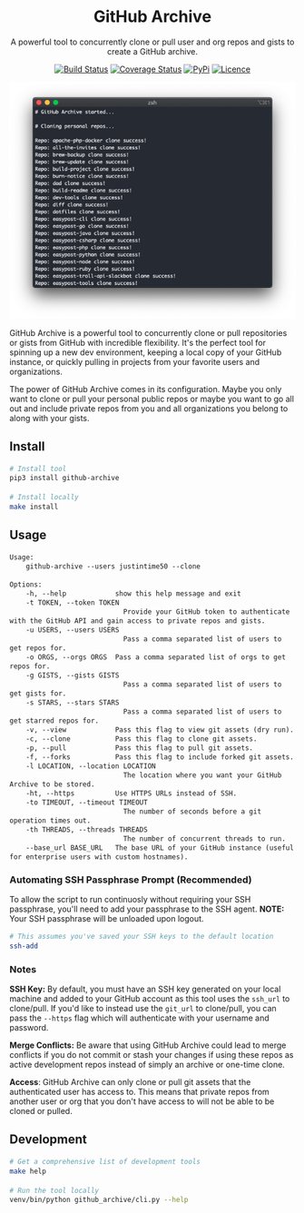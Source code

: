 <div align="center">

# GitHub Archive

A powerful tool to concurrently clone or pull user and org repos and gists to create a GitHub archive.

[![Build Status](https://github.com/Justintime50/github-archive/workflows/build/badge.svg)](https://github.com/Justintime50/github-archive/actions)
[![Coverage Status](https://coveralls.io/repos/github/Justintime50/github-archive/badge.svg?branch=main)](https://coveralls.io/github/Justintime50/github-archive?branch=main)
[![PyPi](https://img.shields.io/pypi/v/github-archive)](https://pypi.org/project/github-archive)
[![Licence](https://img.shields.io/github/license/justintime50/GitHub-archive)](LICENSE)

<img src="https://raw.githubusercontent.com/justintime50/assets/main/src/github-archive/showcase.png" alt="Showcase">

</div>

GitHub Archive is a powerful tool to concurrently clone or pull repositories or gists from GitHub with incredible flexibility. It's the perfect tool for spinning up a new dev environment, keeping a local copy of your GitHub instance, or quickly pulling in projects from your favorite users and organizations.

The power of GitHub Archive comes in its configuration. Maybe you only want to clone or pull your personal public repos or maybe you want to go all out and include private repos from you and all organizations you belong to along with your gists. 

## Install

```bash
# Install tool
pip3 install github-archive

# Install locally
make install
``` 

## Usage

```
Usage:
    github-archive --users justintime50 --clone

Options:
    -h, --help            show this help message and exit
    -t TOKEN, --token TOKEN
                            Provide your GitHub token to authenticate with the GitHub API and gain access to private repos and gists.
    -u USERS, --users USERS
                            Pass a comma separated list of users to get repos for.
    -o ORGS, --orgs ORGS  Pass a comma separated list of orgs to get repos for.
    -g GISTS, --gists GISTS
                            Pass a comma separated list of users to get gists for.
    -s STARS, --stars STARS
                            Pass a comma separated list of users to get starred repos for.
    -v, --view            Pass this flag to view git assets (dry run).
    -c, --clone           Pass this flag to clone git assets.
    -p, --pull            Pass this flag to pull git assets.
    -f, --forks           Pass this flag to include forked git assets.
    -l LOCATION, --location LOCATION
                            The location where you want your GitHub Archive to be stored.
    -ht, --https          Use HTTPS URLs instead of SSH.
    -to TIMEOUT, --timeout TIMEOUT
                            The number of seconds before a git operation times out.
    -th THREADS, --threads THREADS
                            The number of concurrent threads to run.
    --base_url BASE_URL   The base URL of your GitHub instance (useful for enterprise users with custom hostnames).
```

### Automating SSH Passphrase Prompt (Recommended)

To allow the script to run continuosly without requiring your SSH passphrase, you'll need to add your passphrase to the SSH agent. **NOTE:** Your SSH passphrase will be unloaded upon logout.

```bash
# This assumes you've saved your SSH keys to the default location
ssh-add
```

### Notes

**SSH Key:** By default, you must have an SSH key generated on your local machine and added to your GitHub account as this tool uses the `ssh_url` to clone/pull. If you'd like to instead use the `git_url` to clone/pull, you can pass the `--https` flag which will authenticate with your username and password.

**Merge Conflicts:** Be aware that using GitHub Archive could lead to merge conflicts if you do not commit or stash your changes if using these repos as active development repos instead of simply an archive or one-time clone.

**Access**: GitHub Archive can only clone or pull git assets that the authenticated user has access to. This means that private repos from another user or org that you don't have access to will not be able to be cloned or pulled.

## Development

```bash
# Get a comprehensive list of development tools
make help

# Run the tool locally
venv/bin/python github_archive/cli.py --help
```
